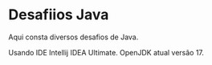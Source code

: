 # Desafiios Java

Aqui consta diversos desafios de Java.

Usando IDE Intellij IDEA Ultimate.
OpenJDK atual versão 17.
